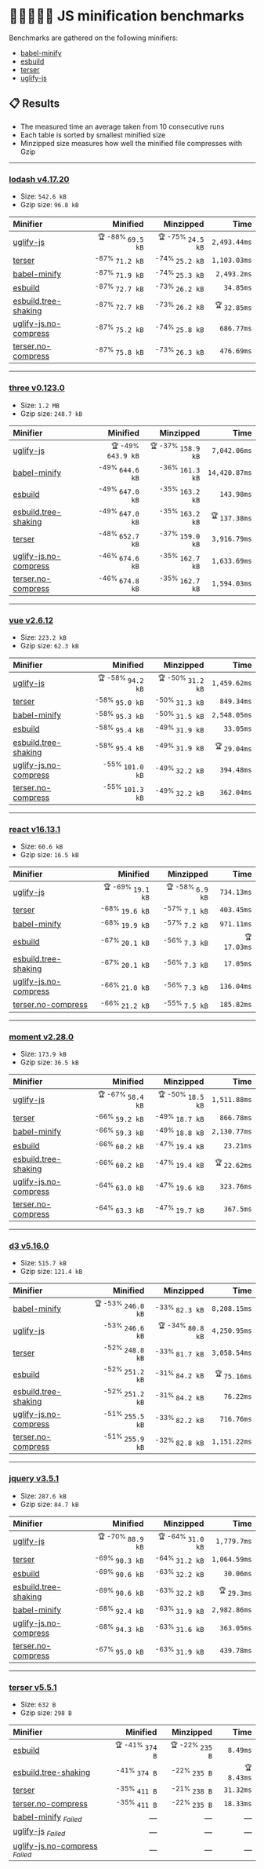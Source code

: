# 🏃‍♂️🏃‍♀️🏃 JS minification benchmarks

Benchmarks are gathered on the following minifiers:
- [babel-minify](https://github.com/babel/minify)
- [esbuild](https://github.com/evanw/esbuild)
- [terser](https://github.com/terser/terser)
- [uglify-js](https://github.com/mishoo/UglifyJS)

## 📋 Results
- The measured time an average taken from 10 consecutive runs
- Each table is sorted by smallest minified size
- Minzipped size measures how well the minified file compresses with Gzip

----

<!-- benchmarks:start -->
### [lodash v4.17.20](https://www.npmjs.com/package/lodash/v/4.17.20)
- Size: `542.6 kB`
- Gzip size: `96.8 kB`

| Minifier                                                                         |                     Minified |                    Minzipped |                    Time |
| :------------------------------------------------------------------------------- | ---------------------------: | ---------------------------: | ----------------------: |
| [uglify-js](/lib/benchmark/minifiers/uglify-js.js)                         | <sup>🏆 -88% </sup>`69.5 kB` | <sup>🏆 -75% </sup>`24.5 kB` |            `2,493.44ms` |
| [terser](/lib/benchmark/minifiers/terser.js)                               |    <sup>-87% </sup>`71.2 kB` |    <sup>-74% </sup>`25.2 kB` |            `1,103.03ms` |
| [babel-minify](/lib/benchmark/minifiers/babel-minify.js)                   |    <sup>-87% </sup>`71.9 kB` |    <sup>-74% </sup>`25.3 kB` |             `2,493.2ms` |
| [esbuild](/lib/benchmark/minifiers/esbuild.js)                             |    <sup>-87% </sup>`72.7 kB` |    <sup>-73% </sup>`26.2 kB` |               `34.85ms` |
| [esbuild.tree-shaking](/lib/benchmark/minifiers/esbuild.tree-shaking.js)   |    <sup>-87% </sup>`72.7 kB` |    <sup>-73% </sup>`26.2 kB` | <sup>🏆 </sup>`32.85ms` |
| [uglify-js.no-compress](/lib/benchmark/minifiers/uglify-js.no-compress.js) |    <sup>-87% </sup>`75.2 kB` |    <sup>-74% </sup>`25.8 kB` |              `686.77ms` |
| [terser.no-compress](/lib/benchmark/minifiers/terser.no-compress.js)       |    <sup>-87% </sup>`75.8 kB` |    <sup>-73% </sup>`26.3 kB` |              `476.69ms` |
----
### [three v0.123.0](https://www.npmjs.com/package/three/v/0.123.0)
- Size: `1.2 MB`
- Gzip size: `248.7 kB`

| Minifier                                                                         |                      Minified |                     Minzipped |                     Time |
| :------------------------------------------------------------------------------- | ----------------------------: | ----------------------------: | -----------------------: |
| [uglify-js](/lib/benchmark/minifiers/uglify-js.js)                         | <sup>🏆 -49% </sup>`643.9 kB` | <sup>🏆 -37% </sup>`158.9 kB` |             `7,042.06ms` |
| [babel-minify](/lib/benchmark/minifiers/babel-minify.js)                   |    <sup>-49% </sup>`644.6 kB` |    <sup>-36% </sup>`161.3 kB` |            `14,420.87ms` |
| [esbuild](/lib/benchmark/minifiers/esbuild.js)                             |    <sup>-49% </sup>`647.0 kB` |    <sup>-35% </sup>`163.2 kB` |               `143.98ms` |
| [esbuild.tree-shaking](/lib/benchmark/minifiers/esbuild.tree-shaking.js)   |    <sup>-49% </sup>`647.0 kB` |    <sup>-35% </sup>`163.2 kB` | <sup>🏆 </sup>`137.38ms` |
| [terser](/lib/benchmark/minifiers/terser.js)                               |    <sup>-48% </sup>`652.7 kB` |    <sup>-37% </sup>`159.0 kB` |             `3,916.79ms` |
| [uglify-js.no-compress](/lib/benchmark/minifiers/uglify-js.no-compress.js) |    <sup>-46% </sup>`674.6 kB` |    <sup>-35% </sup>`162.7 kB` |             `1,633.69ms` |
| [terser.no-compress](/lib/benchmark/minifiers/terser.no-compress.js)       |    <sup>-46% </sup>`674.8 kB` |    <sup>-35% </sup>`162.7 kB` |             `1,594.03ms` |
----
### [vue v2.6.12](https://www.npmjs.com/package/vue/v/2.6.12)
- Size: `223.2 kB`
- Gzip size: `62.3 kB`

| Minifier                                                                         |                     Minified |                    Minzipped |                    Time |
| :------------------------------------------------------------------------------- | ---------------------------: | ---------------------------: | ----------------------: |
| [uglify-js](/lib/benchmark/minifiers/uglify-js.js)                         | <sup>🏆 -58% </sup>`94.2 kB` | <sup>🏆 -50% </sup>`31.2 kB` |            `1,459.62ms` |
| [terser](/lib/benchmark/minifiers/terser.js)                               |    <sup>-58% </sup>`95.0 kB` |    <sup>-50% </sup>`31.3 kB` |              `849.34ms` |
| [babel-minify](/lib/benchmark/minifiers/babel-minify.js)                   |    <sup>-58% </sup>`95.3 kB` |    <sup>-50% </sup>`31.5 kB` |            `2,548.05ms` |
| [esbuild](/lib/benchmark/minifiers/esbuild.js)                             |    <sup>-58% </sup>`95.4 kB` |    <sup>-49% </sup>`31.9 kB` |               `33.05ms` |
| [esbuild.tree-shaking](/lib/benchmark/minifiers/esbuild.tree-shaking.js)   |    <sup>-58% </sup>`95.4 kB` |    <sup>-49% </sup>`31.9 kB` | <sup>🏆 </sup>`29.04ms` |
| [uglify-js.no-compress](/lib/benchmark/minifiers/uglify-js.no-compress.js) |   <sup>-55% </sup>`101.0 kB` |    <sup>-49% </sup>`32.2 kB` |              `394.48ms` |
| [terser.no-compress](/lib/benchmark/minifiers/terser.no-compress.js)       |   <sup>-55% </sup>`101.3 kB` |    <sup>-49% </sup>`32.2 kB` |              `362.04ms` |
----
### [react v16.13.1](https://www.npmjs.com/package/react/v/16.13.1)
- Size: `60.6 kB`
- Gzip size: `16.5 kB`

| Minifier                                                                         |                     Minified |                   Minzipped |                    Time |
| :------------------------------------------------------------------------------- | ---------------------------: | --------------------------: | ----------------------: |
| [uglify-js](/lib/benchmark/minifiers/uglify-js.js)                         | <sup>🏆 -69% </sup>`19.1 kB` | <sup>🏆 -58% </sup>`6.9 kB` |              `734.13ms` |
| [terser](/lib/benchmark/minifiers/terser.js)                               |    <sup>-68% </sup>`19.6 kB` |    <sup>-57% </sup>`7.1 kB` |              `403.45ms` |
| [babel-minify](/lib/benchmark/minifiers/babel-minify.js)                   |    <sup>-68% </sup>`19.9 kB` |    <sup>-57% </sup>`7.2 kB` |              `971.11ms` |
| [esbuild](/lib/benchmark/minifiers/esbuild.js)                             |    <sup>-67% </sup>`20.1 kB` |    <sup>-56% </sup>`7.3 kB` | <sup>🏆 </sup>`17.03ms` |
| [esbuild.tree-shaking](/lib/benchmark/minifiers/esbuild.tree-shaking.js)   |    <sup>-67% </sup>`20.1 kB` |    <sup>-56% </sup>`7.3 kB` |               `17.05ms` |
| [uglify-js.no-compress](/lib/benchmark/minifiers/uglify-js.no-compress.js) |    <sup>-66% </sup>`21.0 kB` |    <sup>-56% </sup>`7.3 kB` |              `136.04ms` |
| [terser.no-compress](/lib/benchmark/minifiers/terser.no-compress.js)       |    <sup>-66% </sup>`21.2 kB` |    <sup>-55% </sup>`7.5 kB` |              `185.82ms` |
----
### [moment v2.28.0](https://www.npmjs.com/package/moment/v/2.28.0)
- Size: `173.9 kB`
- Gzip size: `36.5 kB`

| Minifier                                                                         |                     Minified |                    Minzipped |                    Time |
| :------------------------------------------------------------------------------- | ---------------------------: | ---------------------------: | ----------------------: |
| [uglify-js](/lib/benchmark/minifiers/uglify-js.js)                         | <sup>🏆 -67% </sup>`58.4 kB` | <sup>🏆 -50% </sup>`18.5 kB` |            `1,511.88ms` |
| [terser](/lib/benchmark/minifiers/terser.js)                               |    <sup>-66% </sup>`59.2 kB` |    <sup>-49% </sup>`18.7 kB` |              `866.78ms` |
| [babel-minify](/lib/benchmark/minifiers/babel-minify.js)                   |    <sup>-66% </sup>`59.3 kB` |    <sup>-49% </sup>`18.8 kB` |            `2,130.77ms` |
| [esbuild](/lib/benchmark/minifiers/esbuild.js)                             |    <sup>-66% </sup>`60.2 kB` |    <sup>-47% </sup>`19.4 kB` |               `23.21ms` |
| [esbuild.tree-shaking](/lib/benchmark/minifiers/esbuild.tree-shaking.js)   |    <sup>-66% </sup>`60.2 kB` |    <sup>-47% </sup>`19.4 kB` | <sup>🏆 </sup>`22.62ms` |
| [uglify-js.no-compress](/lib/benchmark/minifiers/uglify-js.no-compress.js) |    <sup>-64% </sup>`63.0 kB` |    <sup>-47% </sup>`19.6 kB` |              `323.76ms` |
| [terser.no-compress](/lib/benchmark/minifiers/terser.no-compress.js)       |    <sup>-64% </sup>`63.3 kB` |    <sup>-47% </sup>`19.7 kB` |               `367.5ms` |
----
### [d3 v5.16.0](https://www.npmjs.com/package/d3/v/5.16.0)
- Size: `515.7 kB`
- Gzip size: `121.4 kB`

| Minifier                                                                         |                      Minified |                    Minzipped |                    Time |
| :------------------------------------------------------------------------------- | ----------------------------: | ---------------------------: | ----------------------: |
| [babel-minify](/lib/benchmark/minifiers/babel-minify.js)                   | <sup>🏆 -53% </sup>`246.0 kB` |    <sup>-33% </sup>`82.3 kB` |            `8,208.15ms` |
| [uglify-js](/lib/benchmark/minifiers/uglify-js.js)                         |    <sup>-53% </sup>`246.6 kB` | <sup>🏆 -34% </sup>`80.8 kB` |            `4,250.95ms` |
| [terser](/lib/benchmark/minifiers/terser.js)                               |    <sup>-52% </sup>`248.8 kB` |    <sup>-33% </sup>`81.7 kB` |            `3,058.54ms` |
| [esbuild](/lib/benchmark/minifiers/esbuild.js)                             |    <sup>-52% </sup>`251.2 kB` |    <sup>-31% </sup>`84.2 kB` | <sup>🏆 </sup>`75.16ms` |
| [esbuild.tree-shaking](/lib/benchmark/minifiers/esbuild.tree-shaking.js)   |    <sup>-52% </sup>`251.2 kB` |    <sup>-31% </sup>`84.2 kB` |               `76.22ms` |
| [uglify-js.no-compress](/lib/benchmark/minifiers/uglify-js.no-compress.js) |    <sup>-51% </sup>`255.5 kB` |    <sup>-33% </sup>`82.2 kB` |              `716.76ms` |
| [terser.no-compress](/lib/benchmark/minifiers/terser.no-compress.js)       |    <sup>-51% </sup>`255.9 kB` |    <sup>-32% </sup>`82.8 kB` |            `1,151.22ms` |
----
### [jquery v3.5.1](https://www.npmjs.com/package/jquery/v/3.5.1)
- Size: `287.6 kB`
- Gzip size: `84.7 kB`

| Minifier                                                                         |                     Minified |                    Minzipped |                   Time |
| :------------------------------------------------------------------------------- | ---------------------------: | ---------------------------: | ---------------------: |
| [uglify-js](/lib/benchmark/minifiers/uglify-js.js)                         | <sup>🏆 -70% </sup>`88.9 kB` | <sup>🏆 -64% </sup>`31.0 kB` |            `1,779.7ms` |
| [terser](/lib/benchmark/minifiers/terser.js)                               |    <sup>-69% </sup>`90.3 kB` |    <sup>-64% </sup>`31.2 kB` |           `1,064.59ms` |
| [esbuild](/lib/benchmark/minifiers/esbuild.js)                             |    <sup>-69% </sup>`90.6 kB` |    <sup>-63% </sup>`32.2 kB` |              `30.06ms` |
| [esbuild.tree-shaking](/lib/benchmark/minifiers/esbuild.tree-shaking.js)   |    <sup>-69% </sup>`90.6 kB` |    <sup>-63% </sup>`32.2 kB` | <sup>🏆 </sup>`29.3ms` |
| [babel-minify](/lib/benchmark/minifiers/babel-minify.js)                   |    <sup>-68% </sup>`92.4 kB` |    <sup>-63% </sup>`31.9 kB` |           `2,982.86ms` |
| [uglify-js.no-compress](/lib/benchmark/minifiers/uglify-js.no-compress.js) |    <sup>-68% </sup>`94.3 kB` |    <sup>-63% </sup>`31.6 kB` |             `363.05ms` |
| [terser.no-compress](/lib/benchmark/minifiers/terser.no-compress.js)       |    <sup>-67% </sup>`95.0 kB` |    <sup>-63% </sup>`31.9 kB` |             `439.78ms` |
----
### [terser v5.5.1](https://www.npmjs.com/package/terser/v/5.5.1)
- Size: `632 B`
- Gzip size: `298 B`

| Minifier                                                                                             |                   Minified |                  Minzipped |                   Time |
| :--------------------------------------------------------------------------------------------------- | -------------------------: | -------------------------: | ---------------------: |
| [esbuild](/lib/benchmark/minifiers/esbuild.js)                                                 | <sup>🏆 -41% </sup>`374 B` | <sup>🏆 -22% </sup>`235 B` |               `8.49ms` |
| [esbuild.tree-shaking](/lib/benchmark/minifiers/esbuild.tree-shaking.js)                       |    <sup>-41% </sup>`374 B` |    <sup>-22% </sup>`235 B` | <sup>🏆 </sup>`8.43ms` |
| [terser](/lib/benchmark/minifiers/terser.js)                                                   |    <sup>-35% </sup>`411 B` |    <sup>-21% </sup>`238 B` |              `31.32ms` |
| [terser.no-compress](/lib/benchmark/minifiers/terser.no-compress.js)                           |    <sup>-35% </sup>`411 B` |    <sup>-22% </sup>`235 B` |              `18.33ms` |
| [babel-minify](/lib/benchmark/minifiers/babel-minify.js) <sub>_Failed_</sub>                   |                          — |                          — |                      — |
| [uglify-js](/lib/benchmark/minifiers/uglify-js.js) <sub>_Failed_</sub>                         |                          — |                          — |                      — |
| [uglify-js.no-compress](/lib/benchmark/minifiers/uglify-js.no-compress.js) <sub>_Failed_</sub> |                          — |                          — |                      — |
<!-- benchmarks:end -->


